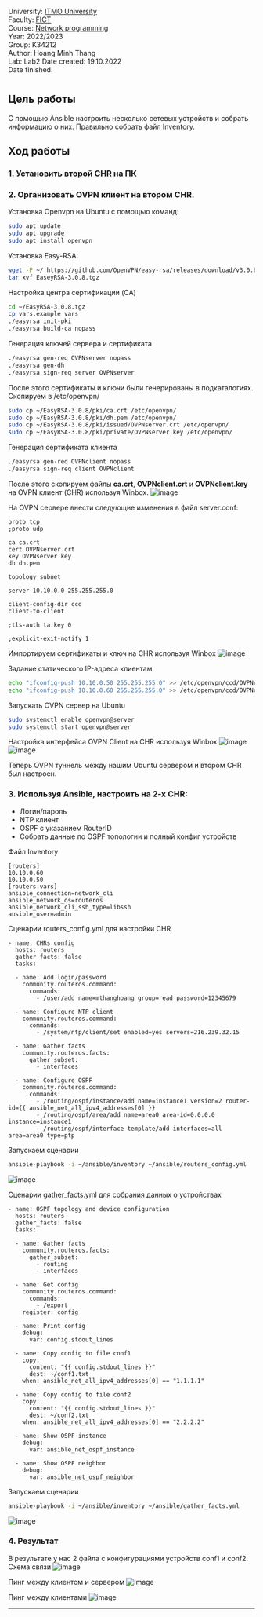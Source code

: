 University: [ITMO University](https://itmo.ru/ru/)  
Faculty: [FICT](https://fict.itmo.ru)  
Course: [Network programming](https://github.com/itmo-ict-faculty/network-programming)  
Year: 2022/2023  
Group: K34212  
Author: Hoang Minh Thang  
Lab: Lab2
Date created: 19.10.2022  
Date finished: 
# 

## Цель работы
С помощью Ansible настроить несколько сетевых устройств и собрать информацию о них. Правильно собрать файл Inventory.
## Ход работы
### 1. Установить второй CHR на ПК
### 2. Организовать OVPN клиент на втором CHR.
Установка Openvpn на Ubuntu с помощью команд:
``` bash
sudo apt update
sudo apt upgrade
sudo apt install openvpn
```

Установка Easy-RSA:
``` bash
wget -P ~/ https://github.com/OpenVPN/easy-rsa/releases/download/v3.0.8/EasyRSA-3.0.8.tgz
tar xvf EaseyRSA-3.0.8.tgz
```

Настройка центра сертификации (CA)
``` bash
cd ~/EasyRSA-3.0.8.tgz
cp vars.example vars
./easyrsa init-pki
./easyrsa build-ca nopass
```

Генерация ключей сервера и сертификата
``` bash
./easyrsa gen-req OVPNserver nopass
./easyrsa gen-dh
./easyrsa sign-req server OVPNserver
```

После этого сертификаты и ключи были генерированы в подкаталогиях. Скопируем в /etc/openvpn/
``` bash
sudo cp ~/EasyRSA-3.0.8/pki/ca.crt /etc/openvpn/
sudo cp ~/EasyRSA-3.0.8/pki/dh.pem /etc/openvpn/
sudo cp ~/EasyRSA-3.0.8/pki/issued/OVPNserver.crt /etc/openvpn/
sudo cp ~/EasyRSA-3.0.8/pki/private/OVPNserver.key /etc/openvpn/
```
Генерация сертификата клиента
``` bash
./easyrsa gen-req OVPNclient nopass
./easyrsa sign-req client OVPNclient
```
После этого скопируем файлы **ca.crt**, **OVPNclient.crt** и **OVPNclient.key** на OVPN клиент (CHR) используя Winbox.
![image](https://user-images.githubusercontent.com/61542577/196701156-8f19587c-82c3-49d9-8b60-712b673cc34e.png)

На OVPN сервере внести следующие изменения в файл server.conf:
```
proto tcp
;proto udp

ca ca.crt
cert OVPNserver.crt
key OVPNserver.key
dh dh.pem

topology subnet

server 10.10.0.0 255.255.255.0

client-config-dir ccd
client-to-client

;tls-auth ta.key 0

;explicit-exit-notify 1
```

Импортируем сертификаты и ключ на CHR используя Winbox
![image](https://user-images.githubusercontent.com/61542577/196706089-22a4a9d6-e926-46e7-b50a-35329ba23414.png)

Задание статического IP-адреса клиентам
``` bash
echo "ifconfig-push 10.10.0.50 255.255.255.0" >> /etc/openvpn/ccd/OVPNclient
echo "ifconfig-push 10.10.0.60 255.255.255.0" >> /etc/openvpn/ccd/OVPNclient2
```

Запускать OVPN сервер на Ubuntu
``` bash
sudo systemctl enable openvpn@server
sudo systemctl start openvpn@server
```

Настройка интерфейса OVPN Client на CHR используя Winbox
![image](https://user-images.githubusercontent.com/61542577/196709278-d7accf29-a5c8-4aba-a9c2-b4a084edce84.png)
![image](https://user-images.githubusercontent.com/61542577/196709368-625a6dad-d25d-40d4-9c1c-d38e3d437c2b.png)

Теперь OVPN туннель между нашим Ubuntu сервером и втором CHR был настроен.
### 3. Используя Ansible, настроить на 2-х CHR:
- Логин/пароль
- NTP клиент
- OSPF с указанием RouterID
- Собрать данные по OSPF топологии и полный конфиг устройств

Файл Inventory
```
[routers]
10.10.0.60
10.10.0.50
[routers:vars]
ansible_connection=network_cli
ansible_network_os=routeros
ansible_network_cli_ssh_type=libssh
ansible_user=admin
```

Сценарии routers_config.yml для настройки CHR
```
- name: CHRs config
  hosts: routers
  gather_facts: false
  tasks:

  - name: Add login/password
    community.routeros.command:
      commands:
        - /user/add name=mthanghoang group=read password=12345679

  - name: Configure NTP client
    community.routeros.command:
      commands:
        - /system/ntp/client/set enabled=yes servers=216.239.32.15

  - name: Gather facts
    community.routeros.facts:
      gather_subset:
        - interfaces

  - name: Configure OSPF
    community.routeros.command:
      commands:
        - /routing/ospf/instance/add name=instance1 version=2 router-id={{ ansible_net_all_ipv4_addresses[0] }}
        - /routing/ospf/area/add name=area0 area-id=0.0.0.0 instance=instance1
        - /routing/ospf/interface-template/add interfaces=all area=area0 type=ptp
```
Запускаем сценарии
``` bash
ansible-playbook -i ~/ansible/inventory ~/ansible/routers_config.yml
```
![image](https://user-images.githubusercontent.com/61542577/197294392-ddbad8b6-2947-47e0-8dc0-bbe9d8c578b1.png)

Сценарии gather_facts.yml для собрания данных о устройствах
```
- name: OSPF topology and device configuration
  hosts: routers
  gather_facts: false
  tasks:

  - name: Gather facts
    community.routeros.facts:
      gather_subset:
        - routing
        - interfaces

  - name: Get config
    community.routeros.command:
      commands:
        - /export
    register: config

  - name: Print config
    debug:
      var: config.stdout_lines

  - name: Copy config to file conf1
    copy:
      content: "{{ config.stdout_lines }}"
      dest: ~/conf1.txt
    when: ansible_net_all_ipv4_addresses[0] == "1.1.1.1"

  - name: Copy config to file conf2
    copy:
      content: "{{ config.stdout_lines }}"
      dest: ~/conf2.txt
    when: ansible_net_all_ipv4_addresses[0] == "2.2.2.2"

  - name: Show OSPF instance
    debug:
      var: ansible_net_ospf_instance

  - name: Show OSPF neighbor
    debug:
      var: ansible_net_ospf_neighbor
```

Запускаем сценарии
``` bash
ansible-playbook -i ~/ansible/inventory ~/ansible/gather_facts.yml
```
![image](https://user-images.githubusercontent.com/61542577/197299313-a8ce38ee-22aa-4c23-a977-b2e9654ca96e.png)

### 4. Результат
В результате у нас 2 файла с конфигурациями устройств conf1 и conf2.
Схема связи
![image](https://user-images.githubusercontent.com/61542577/197304435-f3ef7581-8c5b-4275-aa46-78da26e9831c.png)

Пинг между клиентом и сервером
![image](https://user-images.githubusercontent.com/61542577/197304545-e1227c58-4ec5-419c-9c83-e8465aa35ca7.png)

Пинг между клиентами
![image](https://user-images.githubusercontent.com/61542577/197304591-77f40b4b-1006-4602-9f69-8b61e2131d86.png)

* ****
